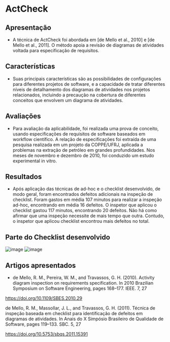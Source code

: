 # ActCheck

## Apresentação
 *  A técnica de ActCheck foi abordada em  [de Mello et al., 2010] e [de Mello et al., 2011]. O método apoia a revisão de diagramas de atividades voltada para especificação de requisitos.

## Características 
  *  Suas principais características são as possibilidades de configurações para diferentes projetos de software, e a capacidade de tratar diferentes níveis de detalhamento dos diagramas de atividades nos projetos relacionados, incluindo a precaução na cobertura de diferentes conceitos que envolvem um diagrama de atividades.

## Avaliações
  *  Para avaliação da aplicabilidade, foi realizada uma prova de conceito, usando especificações de requisitos de software baseados em workflow científico. A relação de especificações foi extraída de uma pesquisa realizada em um projeto da COPPE/UFRJ, aplicada a problemas na extração de petróleo em grandes profundidades. Nos meses de novembro e dezembro de 2010, foi conduzido um estudo experimental in vitro.
 
 ## Resultados
  * Após aplicação das técnicas de ad-hoc e o checklist desenvolvido, de modo geral, foram encontrados defeitos adicionais na inspeção de checklist. Foram gastos em média 107 minutos para realizar a inspeção ad-hoc, encontrando em média 16 defeitos. O inspetor que aplicou o checklist gastou 117 minutos, encontrando 20 defeitos. Não há como afirmar que uma inspeção necessite de mais tempo que outra. Contudo, o inspetor que aplicou checklist encontrou mais defeitos no total. 

## Parte do Checklist desenvolvido 
![image](https://user-images.githubusercontent.com/49456679/181352937-d2c58c4a-1da4-4a74-a654-c9b59885e7a5.png) 
![image](https://user-images.githubusercontent.com/49456679/181353041-8d243403-d5a7-4e38-b80a-34ea404c5011.png)



## Artigos apresentados 
  * de Mello, R. M., Pereira, W. M., and Travassos, G. H. (2010). Activity diagram inspection on
requirements specification. In 2010 Brazilian Symposium on Software Engineering, pages
168–177. IEEE. 7, 27 

https://doi.org/10.1109/SBES.2010.29

de Mello, R. M., Massollar, J. L., and Travassos, G. H. (2011). Técnica de inspeção baseada em
checklist para identificação de defeitos em diagramas de atividades. In Anais do X Simpósio
Brasileiro de Qualidade de Software, pages 119–133. SBC. 5, 27

https://doi.org/10.5753/sbqs.2011.15391
 
